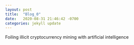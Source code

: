 ```yaml
---
layout: post
title:  "Blog_0"
date:   2020-08-31 21:46:42 -0700
categories: jekyll update
---
```


Foiling illicit cryptocurrency mining with artificial intelligence
